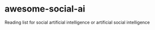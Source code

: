 # awesome-social-ai
Reading list for social artificial intelligence or artificial social intelligence
